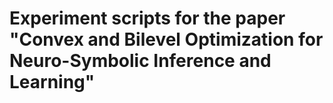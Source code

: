# Experiment scripts for the paper "Convex and Bilevel Optimization for Neuro-Symbolic Inference and Learning"